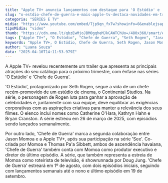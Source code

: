 ```yaml
---
title: "Apple TV+ anuncia lançamentos com destaque para 'O Estúdio' e 'Chefe de Guerra'"
slug: "o-estdio-chefe-de-guerra-e-mais-apple-tv-destaca-novidades-em-trailer"
categoria: "SÉRIES E TV"
midia: "https://www.youtube.com/embed/Tjp9qn_fxTw?showinfo=0&enablejsapi=1"
tipoMidia: "video"
thumb: "https://cdn.ome.lt/qbzEwMjoJBM0gqheMJkCAWTChUo=/480x360/smart/extras/conteudos/omelete_THUMB_-_2025-04-10T103512.231.png"
tags: ["Apple TV+", "O Estúdio", "Chefe de Guerra", "Seth Rogen", "Jason Momoa", "lançamentos de séries", "streaming", "indústria cinematográfica"]
keywords: "Apple TV+, O Estúdio, Chefe de Guerra, Seth Rogen, Jason Momoa, lançamentos de séries, streaming, indústria cinematográfica"
author: "Luana Souza"
data: "2025-04-10T14:11:53.979Z"
---
```


A Apple TV+ revelou recentemente um trailer que apresenta as principais atrações do seu catálogo para o próximo trimestre, com ênfase nas séries 'O Estúdio' e 'Chefe de Guerra'.

'O Estúdio', protagonizado por Seth Rogen, segue a vida de um chefe recém-promovido de um estúdio de cinema, o Continental Studios. Na série, o personagem de Rogen luta para ganhar a aprovação de celebridades e, juntamente com sua equipe, deve equilibrar as exigências corporativas com as aspirações criativas para manter a relevância dos seus filmes. O elenco inclui nomes como Catherine O'Hara, Kathryn Hahn e Bryan Cranston. A série estreou em 26 de março de 2025, com episódios sendo lançados semanalmente.

Por outro lado, 'Chefe de Guerra' marca a segunda colaboração entre Jason Momoa e a Apple TV+, após sua participação na série 'See'. Co-criada por Momoa e Thomas Pa'a Sibbett, ambos de ascendência havaiana, 'Chefe de Guerra' também conta com Momoa como produtor executivo e diretor do último episódio. A série, que também representa a estreia de Momoa como roteirista de televisão, é showrunnada por Doug Jung. 'Chefe de Guerra' estreará em 1º de agosto, com dois episódios iniciais, seguindo com lançamentos semanais até o nono e último episódio em 19 de setembro.